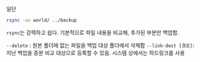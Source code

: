 일단 

```bash
rsync -av world/ ../backup
```

`rsync`는 강력하고 쉽다. 기본적으로 파일 내용을 비교해, 추가된 부분만 백업함.

`--delete` : 원본 폴더에 없는 파일을 백업 대상 폴더에서 삭제함
`--link-dest [경로]`: 지난 백업을 증분 비교 대상으로 등록할 수 있음. 시스템 상에서는 하드링크를 사용
